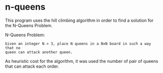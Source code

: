 # n-queens

This program uses the hill climbing algorithm in order to find a solution for the N-Queens Problem.

N-Queens Problem:
```
Given an integer N > 3, place N queens in a NxN board in such a way that no
queen can attack another queen.
```

As heuristic cost for the algorithm, it was used the number of pair of queens that can attack each order.
